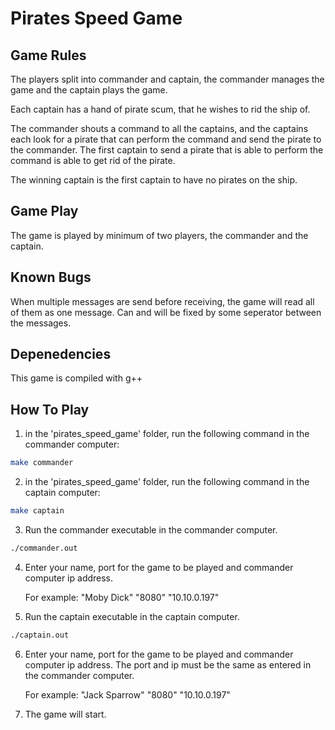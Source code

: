 # Pirates Speed Game

## Game Rules
The players split into commander and captain,
the commander manages the game and the captain plays the game.

Each captain has a hand of pirate scum, that he wishes to rid the ship of.

The commander shouts a command to all the captains, and the captains each look 
for a pirate that can perform the command and send the pirate to the commander.
The first captain to send a pirate that is able to perform the command is able to
get rid of the pirate.

The winning captain is the first captain to have no pirates on the ship.

## Game Play
The game is played by minimum of two players, the commander and the captain.

## Known Bugs
When multiple messages are send before receiving, the game will read all of them
as one message. Can and will be fixed by some seperator between the messages.

## Depenedencies
This game is compiled with g++

## How To Play
1. in the 'pirates_speed_game' folder, run the following command in the commander computer:

```bash
make commander
```

2. in the 'pirates_speed_game' folder, run the following command in the captain computer:

```bash
make captain
```

3. Run the commander executable in the commander computer.

```bash
./commander.out
```

4. Enter your name, port for the game to be played and commander computer ip address.

    For example: "Moby Dick" "8080" "10.10.0.197"

5. Run the captain executable in the captain computer.

```bash
./captain.out
```

6. Enter your name, port for the game to be played and commander computer ip address.
   The port and ip must be the same as entered in the commander computer.

    For example: "Jack Sparrow" "8080" "10.10.0.197"

7. The game will start.
